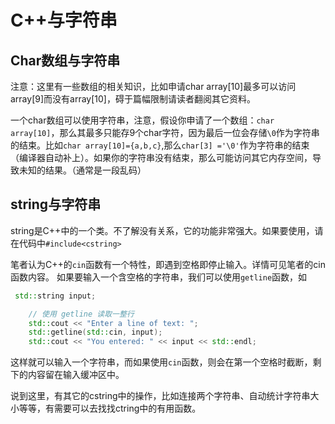 # C++与字符串
## Char数组与字符串

注意：这里有一些数组的相关知识，比如申请char array[10]最多可以访问array[9]而没有array[10]，碍于篇幅限制请读者翻阅其它资料。

一个char数组可以使用字符串，注意，假设你申请了一个数组：`char array[10]`，那么其最多只能存9个char字符，因为最后一位会存储`\0`作为字符串的结束。比如`char array[10]={a,b,c}`,那么`char[3] ='\0'`作为字符串的结束（编译器自动补上）。如果你的字符串没有结束，那么可能访问其它内存空间，导致未知的结果。（通常是一段乱码）

## string与字符串

string是C++中的一个类。不了解没有关系，它的功能非常强大。如果要使用，请在代码中`#include<cstring>`

笔者认为C++的`cin`函数有一个特性，即遇到空格即停止输入。详情可见笔者的cin函数内容。
如果要输入一个含空格的字符串，我们可以使用`getline`函数，如
```C++
 std::string input;

    // 使用 getline 读取一整行
    std::cout << "Enter a line of text: ";
    std::getline(std::cin, input);
    std::cout << "You entered: " << input << std::endl;
```
这样就可以输入一个字符串，而如果使用`cin`函数，则会在第一个空格时截断，剩下的内容留在输入缓冲区中。

说到这里，有其它的cstring中的操作，比如连接两个字符串、自动统计字符串大小等等，有需要可以去找找ctring中的有用函数。

